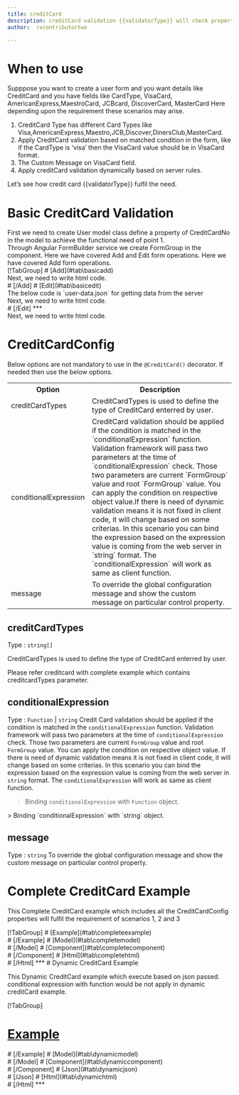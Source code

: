 ```yaml
---
title: creditCard 
description: creditCard validation {{validatorType}} will check property value is creditcardtype or not, It will not allow to enter any value other than credit card format.
author:  rxcontributortwo

---
```

# When to use
Supppose you want to create a user form and you want details like CreditCard and you have fields like CardType, VisaCard, AmericanExpress,MaestroCard, JCBcard, DiscoverCard, MasterCard  Here depending upon the requirement these scenarios may arise.
<ol>  
    <li>CreditCard Type has different Card Types like Visa,AmericanExpress,Maestro,JCB,Discover,DinersClub,MasterCard.</li>
    <li>Apply CreditCard validation based on matched condition in the form, like if the CardType  is ‘visa’ then the VisaCard value should be in VisaCard format.</li>
    <li>The Custom Message on VisaCard field.  </li>
    <li>Apply creditCard validation dynamically based on server rules.</li>
</ol>

Let’s see how credit card {{validatorType}} fulfil the need.

# Basic CreditCard Validation
<data-scope scope="['decorator']">
First we need to create User model class define a property of CreditCardNo in the model to achieve the functional need of point 1.
<div component="app-code" key="creditCard-add-model"></div> 
</data-scope>
Through Angular FormBuilder service we create FormGroup in the component.
<data-scope scope="['decorator']">
Here we have covered Add and Edit form operations. 
</data-scope>

<data-scope scope="['validator','template-driven']">
Here we have covered Add form operations. 
</data-scope>

<data-scope scope="['decorator']">
<div component="app-tabs" key="basic-operations"></div>
[!TabGroup]
# [Add](#tab\basicadd)
<div component="app-code" key="creditCard-add-component"></div> 
Next, we need to write html code.
<div component="app-code" key="creditCard-add-html"></div> 
<div component="app-example-runner" ref-component="app-creditCard-add"></div>
# [/Add]
# [Edit](#tab\basicedit)
<div component="app-code" key="creditCard-edit-component"></div> 
The below code is `user-data.json` for getting data from the server
<div component="app-code" key="creditCard-edit-json"></div> 
Next, we need to write html code.
<div component="app-code" key="creditCard-edit-html"></div> 
<div component="app-example-runner" ref-component="app-creditCard-edit"></div>
# [/Edit]
***
</data-scope>

<data-scope scope="['validator','template-driven']">
<div component="app-code" key="creditCard-add-component"></div> 
Next, we need to write html code.
<div component="app-code" key="creditCard-add-html"></div> 
<div component="app-example-runner" ref-component="app-creditCard-add"></div>
</data-scope>

# CreditCardConfig
Below options are not mandatory to use in the `@CreditCard()` decorator. If needed then use the below options.

<table class="table table-bordered table-striped">
<tr><th>Option</th><th>Description</th></tr>
<tr><td><a (click)='scrollTo("#creditCardTypes")' title="creditCardTypes">creditCardTypes</a></td><td>CreditCardTypes is used to define the type of CreditCard enterred by user.</td></tr>
<tr><td><a  (click)='scrollTo("#conditionalExpression")' title="conditionalExpression">conditionalExpression</a></td><td>CreditCard validation should be applied if the condition is matched in the `conditionalExpression` function. Validation framework will pass two parameters at the time of `conditionalExpression` check. Those two parameters are current `FormGroup` value and root `FormGroup` value. You can apply the condition on respective object value.If there is need of dynamic validation means it is not fixed in client code, it will change based on some criterias. In this scenario you can bind the expression based on the expression value is coming from the web server in `string` format. The `conditionalExpression` will work as same as client function.</td></tr>
<tr><td><a  (click)='scrollTo("#message")' title="message">message</a></td><td>To override the global configuration message and show the custom message on particular control property.</td></tr>
</table>

## creditCardTypes 
Type :  `string[]` 

CreditCardTypes is used to define the type of CreditCard enterred by user.

<div component="app-code" key="creditCard-creditCardTypesExample-model"></div> 
Please refer creditcard with complete example which contains creditcardTypes parameter.

## conditionalExpression 
Type :  `Function`  |  `string`
Credit Card validation should be applied if the condition is matched in the `conditionalExpression` function. Validation framework will pass two parameters at the time of `conditionalExpression` check. Those two parameters are current `FormGroup` value and root `FormGroup` value. You can apply the condition on respective object value.
If there is need of dynamic validation means it is not fixed in client code, it will change based on some criterias. In this scenario you can bind the expression based on the expression value is coming from the web server in `string` format. The `conditionalExpression` will work as same as client function.

> Binding `conditionalExpression` with `Function` object.
<div component="app-code" key="creditCard-conditionalExpressionExampleFunction-model"></div> 
> Binding `conditionalExpression` with `string` object.
<div component="app-code" key="creditCard-conditionalExpressionExampleString-model"></div> 

<div component="app-example-runner" ref-component="app-creditCard-conditionalExpression" title="creditCard decorators with conditionalExpression" key="conditionalExpression"></div>

## message 
Type :  `string` 
To override the global configuration message and show the custom message on particular control property. 

<div component="app-code" key="creditCard-messageExample-model"></div> 
<div component="app-example-runner" ref-component="app-creditCard-message" title="creditCard decorators with message" key="message"></div>

# Complete CreditCard Example

This Complete CreditCard example which includes all the CreditCardConfig properties will fulfil the requirement of scenarios 1, 2 and 3 

<div component="app-tabs" key="complete"></div>
[!TabGroup]
# [Example](#tab\completeexample)
<div component="app-example-runner" ref-component="app-creditCard-complete"></div>
# [/Example]
<data-scope scope="['decorator']">
# [Model](#tab\completemodel)
<div component="app-code" key="creditCard-complete-model"></div> 
# [/Model]
</data-scope>
# [Component](#tab\completecomponent)
<div component="app-code" key="creditCard-complete-component"></div> 
# [/Component]
# [Html](#tab\completehtml)
<div component="app-code" key="creditCard-complete-html"></div> 
# [/Html]
***

<data-scope scope="['decorator','validator']">
# Dynamic CreditCard Example

This Dynamic CreditCard example which execute based on json passed. conditional expression with function would be not apply in dynamic creditCard example. 

<div component="app-tabs" key="dynamic"></div>

[!TabGroup]
# [Example](#tab\dynamicexample)
<div component="app-example-runner" ref-component="app-creditCard-dynamic"></div>
# [/Example]
<data-scope scope="['decorator']">
# [Model](#tab\dynamicmodel)
<div component="app-code" key="creditCard-dynamic-model"></div>
# [/Model]
</data-scope>
# [Component](#tab\dynamiccomponent)
<div component="app-code" key="creditCard-dynamic-component"></div>
# [/Component]
# [Json](#tab\dynamicjson)
<div component="app-code" key="creditCard-dynamic-json"></div>
# [/Json]
# [Html](#tab\dynamichtml)
<div component="app-code" key="creditCard-dynamic-html"></div> 
# [/Html]
***
</data-scope>

